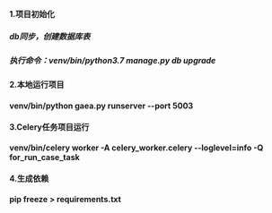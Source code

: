  **1.项目初始化**
 ##### db同步，创建数据库表
 ##### 执行命令：venv/bin/python3.7 manage.py db upgrade
 
 **2.本地运行项目**
 #### venv/bin/python gaea.py runserver --port 5003

 **3.Celery任务项目运行**
 #### venv/bin/celery worker -A celery_worker.celery --loglevel=info -Q for_run_case_task
 
 **4.生成依赖**
 ####  pip freeze > requirements.txt


